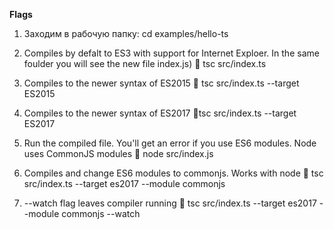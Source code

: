**Flags**
1. Заходим в рабочую папку: cd examples/hello-ts
2.  Compiles by defalt to ES3 with support for Internet Exploer. In the same foulder you will see the new file index.js)
   🎱 tsc src/index.ts 

3. Compiles to the newer syntax of ES2015
   🎱 tsc src/index.ts --target ES2015

4.  Compiles to the newer syntax of ES2017
   🎱tsc src/index.ts --target ES2017


5.  Run the compiled file. You'll get an error if you use ES6 modules. Node uses CommonJS modules
   🎱 node src/index.js

6. Compiles and change ES6 modules to commonjs. Works with node
   🎱 tsc src/index.ts --target es2017 --module commonjs

7. --watch flag leaves compiler running
  🎱 tsc src/index.ts --target es2017 --module commonjs --watch